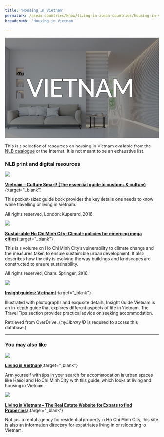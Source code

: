 ```yaml
---
title: 'Housing in Vietnam'
permalink: /asean-countries/know/living-in-asean-countries/housing-in-vietnam/
breadcrumb: 'Housing in Vietnam'

---
```



<img src="/images/asean-living/ASEAN-Vietnam-Housing.jpg" alt="Housing in Vietnam banner" style="width:800px;" />

This is a selection of resources on housing in Vietnam available from the [NLB catalogue](http://catalogue.nlb.gov.sg/) or the Internet.  It is not meant to be an exhaustive list.

### **NLB print and digital resources**

<img src="/images/book-covers/Vietnam-Culture-Smart.png" style="width:150px;" />

[**Vietnam – Culture Smart! (The essential guide to customs & culture)**](http://eservice.nlb.gov.sg/item_holding.aspx?bid=202393374){:target="_blank"}

This pocket-sized guide book provides the key details one needs to know while travelling or living in Vietnam.

All rights reserved, London: Kuperard, 2016.

<img src="/images/book-covers/Sustainable-Ho-Chi-Minh-City-Climate-policies-for-emerging-mega-cities.jpg" style="width:150px;" />

[**Sustainable Ho Chi Minh City: Climate policies for emerging mega cities**](http://eservice.nlb.gov.sg/item_holding.aspx?bid=202514754){:target="_blank"}

This is a volume on Ho Chi Minh City’s vulnerability to climate change and the measures taken to ensure sustainable urban development. It also describes how the city is evolving the way buildings and landscapes are constructed to ensure sustainability.

All rights reserved, Cham: Springer, 2016.

<img src="/images/book-covers/Insight-guides-Vietnam.jpg" style="width:150px;" />

[**Insight guides: Vietnam**](https://nlb.overdrive.com/media/1274342){:target="_blank"}

Illustrated with photographs and exquisite details, Insight Guide Vietnam is an in-depth guide that explores different aspects of life in Vietnam. The Travel Tips section provides practical advice on seeking accommodation.

Retrieved from OverDrive. (*myLibrary ID* is required to access this database.)

---
### **You may also like**

<img src="/images/resources/Article 2.jpg" style="width:180px;" />

[**Living in Vietnam**](https://www.internations.org/vietnam-expats/guide/living-in-vietnam-15470){:target="_blank"}

Arm yourself with tips in your search for accommodation in urban spaces like Hanoi and Ho Chi Minh City with this guide, which looks at living and housing in Vietnam.

<img src="/images/resources/Article 1.jpg" style="width:180px;" />

[**Living in Vietnam – The Real Estate Website for Expats to find Properties**](http://www.livinginvietnam.com/){:target="_blank"}

Not just a rental agency for residential property in Ho Chi Minh City, this site is also an information directory for expatriates living in or relocating to Vietnam.